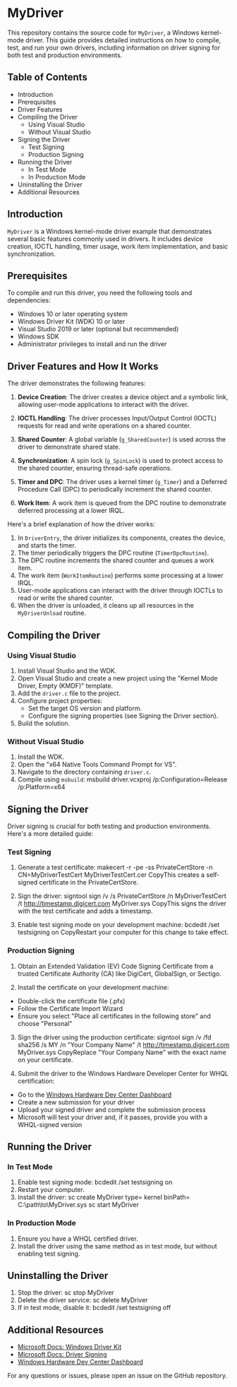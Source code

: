 # MyDriver

This repository contains the source code for `MyDriver`, a Windows kernel-mode driver. This guide provides detailed instructions on how to compile, test, and run your own drivers, including information on driver signing for both test and production environments.

## Table of Contents
* Introduction
* Prerequisites
* Driver Features
* Compiling the Driver
   * Using Visual Studio
   * Without Visual Studio
* Signing the Driver
   * Test Signing
   * Production Signing
* Running the Driver
   * In Test Mode
   * In Production Mode
* Uninstalling the Driver
* Additional Resources

## Introduction

`MyDriver` is a Windows kernel-mode driver example that demonstrates several basic features commonly used in drivers. It includes device creation, IOCTL handling, timer usage, work item implementation, and basic synchronization.

## Prerequisites

To compile and run this driver, you need the following tools and dependencies:

* Windows 10 or later operating system
* Windows Driver Kit (WDK) 10 or later
* Visual Studio 2019 or later (optional but recommended)
* Windows SDK
* Administrator privileges to install and run the driver

## Driver Features and How It Works

The driver demonstrates the following features:

1. **Device Creation**: The driver creates a device object and a symbolic link, allowing user-mode applications to interact with the driver.

2. **IOCTL Handling**: The driver processes Input/Output Control (IOCTL) requests for read and write operations on a shared counter.

3. **Shared Counter**: A global variable (`g_SharedCounter`) is used across the driver to demonstrate shared state.

4. **Synchronization**: A spin lock (`g_SpinLock`) is used to protect access to the shared counter, ensuring thread-safe operations.

5. **Timer and DPC**: The driver uses a kernel timer (`g_Timer`) and a Deferred Procedure Call (DPC) to periodically increment the shared counter.

6. **Work Item**: A work item is queued from the DPC routine to demonstrate deferred processing at a lower IRQL.

Here's a brief explanation of how the driver works:

1. In `DriverEntry`, the driver initializes its components, creates the device, and starts the timer.
2. The timer periodically triggers the DPC routine (`TimerDpcRoutine`).
3. The DPC routine increments the shared counter and queues a work item.
4. The work item (`WorkItemRoutine`) performs some processing at a lower IRQL.
5. User-mode applications can interact with the driver through IOCTLs to read or write the shared counter.
6. When the driver is unloaded, it cleans up all resources in the `MyDriverUnload` routine.

## Compiling the Driver

### Using Visual Studio

1. Install Visual Studio and the WDK.
2. Open Visual Studio and create a new project using the "Kernel Mode Driver, Empty (KMDF)" template.
3. Add the `driver.c` file to the project.
4. Configure project properties:
   - Set the target OS version and platform.
   - Configure the signing properties (see Signing the Driver section).
5. Build the solution.

### Without Visual Studio

1. Install the WDK.
2. Open the "x64 Native Tools Command Prompt for VS".
3. Navigate to the directory containing `driver.c`.
4. Compile using `msbuild`:
msbuild driver.vcxproj /p:Configuration=Release /p:Platform=x64

## Signing the Driver

Driver signing is crucial for both testing and production environments. Here's a more detailed guide:

### Test Signing

1. Generate a test certificate:
makecert -r -pe -ss PrivateCertStore -n CN=MyDriverTestCert MyDriverTestCert.cer
CopyThis creates a self-signed certificate in the PrivateCertStore.

2. Sign the driver:
signtool sign /v /s PrivateCertStore /n MyDriverTestCert /t http://timestamp.digicert.com MyDriver.sys
CopyThis signs the driver with the test certificate and adds a timestamp.

3. Enable test signing mode on your development machine:
bcdedit /set testsigning on
CopyRestart your computer for this change to take effect.

### Production Signing

1. Obtain an Extended Validation (EV) Code Signing Certificate from a trusted Certificate Authority (CA) like DigiCert, GlobalSign, or Sectigo.

2. Install the certificate on your development machine:
- Double-click the certificate file (.pfx)
- Follow the Certificate Import Wizard
- Ensure you select "Place all certificates in the following store" and choose "Personal"

3. Sign the driver using the production certificate:
signtool sign /v /fd sha256 /s MY /n "Your Company Name" /t http://timestamp.digicert.com MyDriver.sys
CopyReplace "Your Company Name" with the exact name on your certificate.

4. Submit the driver to the Windows Hardware Developer Center for WHQL certification:
- Go to the [Windows Hardware Dev Center Dashboard](https://partner.microsoft.com/en-us/dashboard/hardware/)
- Create a new submission for your driver
- Upload your signed driver and complete the submission process
- Microsoft will test your driver and, if it passes, provide you with a WHQL-signed version

## Running the Driver

### In Test Mode

1. Enable test signing mode:
bcdedit /set testsigning on
2. Restart your computer.
3. Install the driver:
sc create MyDriver type= kernel binPath= C:\path\to\MyDriver.sys
sc start MyDriver

### In Production Mode

1. Ensure you have a WHQL certified driver.
2. Install the driver using the same method as in test mode, but without enabling test signing.

## Uninstalling the Driver

1. Stop the driver:
sc stop MyDriver
2. Delete the driver service:
sc delete MyDriver
3. If in test mode, disable it:
bcdedit /set testsigning off

## Additional Resources

* [Microsoft Docs: Windows Driver Kit](https://docs.microsoft.com/en-us/windows-hardware/drivers/download-the-wdk)
* [Microsoft Docs: Driver Signing](https://docs.microsoft.com/en-us/windows-hardware/drivers/install/driver-signing)
* [Windows Hardware Dev Center Dashboard](https://partner.microsoft.com/en-us/dashboard/hardware/)

For any questions or issues, please open an issue on the GitHub repository.
